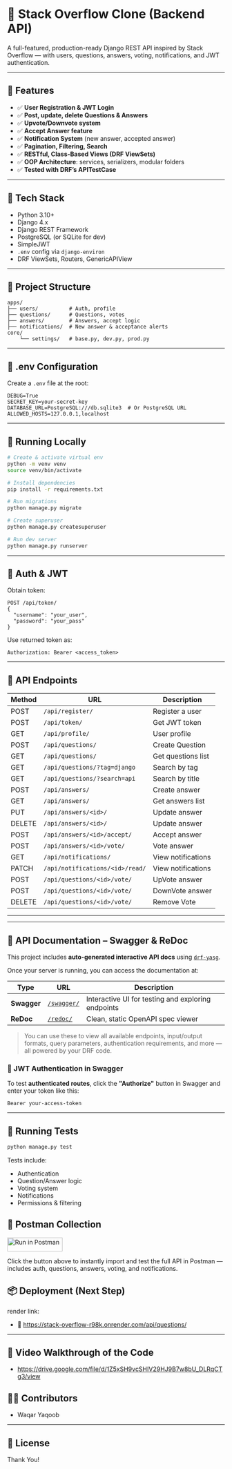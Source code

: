 # 🧠 Stack Overflow Clone (Backend API)

A full-featured, production-ready Django REST API inspired by Stack Overflow — with users, questions, answers, voting, notifications, and JWT authentication.

---

## 🚀 Features

- ✅ **User Registration & JWT Login**
- ✅ **Post, update, delete Questions & Answers**
- ✅ **Upvote/Downvote system**
- ✅ **Accept Answer feature**
- ✅ **Notification System** (new answer, accepted answer)
- ✅ **Pagination, Filtering, Search**
- ✅ **RESTful, Class-Based Views (DRF ViewSets)**
- ✅ **OOP Architecture**: services, serializers, modular folders
- ✅ **Tested with DRF’s APITestCase**

---

## 🧰 Tech Stack

- Python 3.10+
- Django 4.x
- Django REST Framework
- PostgreSQL (or SQLite for dev)
- SimpleJWT
- `.env` config via `django-environ`
- DRF ViewSets, Routers, GenericAPIView

---

## 📁 Project Structure

```
apps/
├── users/          # Auth, profile
├── questions/      # Questions, votes
├── answers/        # Answers, accept logic
├── notifications/  # New answer & acceptance alerts
core/
    └── settings/   # base.py, dev.py, prod.py
```

---

## 🔐 .env Configuration

Create a `.env` file at the root:

```
DEBUG=True
SECRET_KEY=your-secret-key
DATABASE_URL=PostgreSQL:///db.sqlite3  # Or PostgreSQL URL
ALLOWED_HOSTS=127.0.0.1,localhost
```

---

## 🧪 Running Locally

```bash
# Create & activate virtual env
python -m venv venv
source venv/bin/activate

# Install dependencies
pip install -r requirements.txt

# Run migrations
python manage.py migrate

# Create superuser
python manage.py createsuperuser

# Run dev server
python manage.py runserver
```

---

## 🔑 Auth & JWT

Obtain token:
```
POST /api/token/
{
  "username": "your_user",
  "password": "your_pass"
}
```

Use returned token as:
```
Authorization: Bearer <access_token>
```

---

## 🔁 API Endpoints

| Method | URL        		             | Description        |
|--------|-----------------------------------|--------------------|
| POST   | `/api/register/`                  | Register a user    |
| POST   | `/api/token/`                     | Get JWT token      |
| GET    | `/api/profile/`                   | User profile       |
| POST   | `/api/questions/`                 | Create Question    |
| GET    | `/api/questions/`                 | Get questions list |
| GET    | `/api/questions/?tag=django`      | Search by tag      |
| GET    | `/api/questions/?search=api`      | Search by title    |
| POST   | `/api/answers/`        	     | Create answer      |
| GET    | `/api/answers/`        	     | Get answers list   |
| PUT    | `/api/answers/<id>/`        	     | Update answer      |
| DELETE | `/api/answers/<id>/`              | Update answer      |
| POST   | `/api/answers/<id>/accept/`       | Accept answer      |
| POST   | `/api/answers/<id>/vote/`         | Vote answer        |
| GET    | `/api/notifications/`  	     | View notifications |
| PATCH  | `/api/notifications/<id>/read/`   | View notifications |
| POST   | `/api/questions/<id>/vote/`       | UpVote answer      |
| POST   | `/api/questions/<id>/vote/`       | DownVote answer    |
| DELETE | `/api/questions/<id>/vote/`       | Remove Vote        |


---


---

## 📘 API Documentation – Swagger & ReDoc

This project includes **auto-generated interactive API docs** using [`drf-yasg`](https://github.com/axnsan12/drf-yasg).

Once your server is running, you can access the documentation at:

| Type       | URL                          | Description                                 |
|------------|-------------------------------|---------------------------------------------|
| **Swagger** | [`/swagger/`](http://localhost:8000/swagger/) | Interactive UI for testing and exploring endpoints |
| **ReDoc**   | [`/redoc/`](http://localhost:8000/redoc/)     | Clean, static OpenAPI spec viewer           |

> You can use these to view all available endpoints, input/output formats, query parameters, authentication requirements, and more — all powered by your DRF code.

### 🔐 JWT Authentication in Swagger

To test **authenticated routes**, click the **"Authorize"** button in Swagger and enter your token like this:

```
Bearer your-access-token
```

---

## 🧪 Running Tests

```bash
python manage.py test
```

Tests include:
- Authentication
- Question/Answer logic
- Voting system
- Notifications
- Permissions & filtering

## 🧪 Postman Collection

[<img src="https://run.pstmn.io/button.svg" alt="Run in Postman" style="width: 128px; height: 32px;">](https://app.getpostman.com/run-collection/21311841-e63fb6a6-3b98-414a-9d96-a9b2391861f2?action=collection%2Ffork&source=rip_markdown&collection-url=entityId%3D21311841-e63fb6a6-3b98-414a-9d96-a9b2391861f2%26entityType%3Dcollection%26workspaceId%3Dd1b9a31e-eb74-4e8b-93be-36bdf4641056)

Click the button above to instantly import and test the full API in Postman — includes auth, questions, answers, voting, and notifications.


## 📦 Deployment (Next Step)

render link:
- 🔵 https://stack-overflow-r98k.onrender.com/api/questions/

---

## 🧪 Video Walkthrough of the Code
- https://drive.google.com/file/d/1Z5xSH9vcSHIV29HJ9B7w8bU_DLRqCTg3/view


## 🧑‍💻 Contributors

- Waqar Yaqoob

---

## 📄 License

Thank You!
